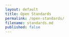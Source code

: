 ```yaml
---
layout: default
title: Open Standards
permalink: /open-standards/
filename: standards.md
published: false
---
```


